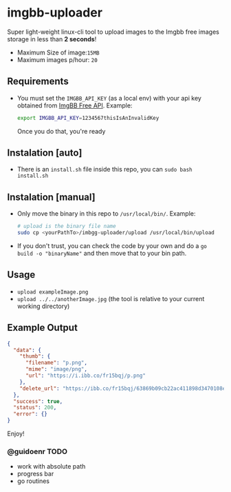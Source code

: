 # imgbb-uploader
Super light-weight linux-cli tool to upload images to the Imgbb free images storage in less than **2 seconds**!
- Maximum Size of image:`15MB`
- Maximum images p/hour: `20`

## Requirements
- You must set the `IMGBB_API_KEY` (as a local env) with your api key obtained from [ImgBB Free API](https://api.imgbb.com/). Example:
  ```bash
  export IMGBB_API_KEY=1234567thisIsAnInvalidKey
  ```
  Once you do that, you're ready 

## Instalation [auto]
- There is an `install.sh` file inside this repo, you can `sudo bash install.sh`

## Instalation [manual]
- Only move the binary in this repo to `/usr/local/bin/`. Example: 
    ```bash
    # upload is the binary file name
    sudo cp <yourPathTo>/imbgg-uploader/upload /usr/local/bin/upload
    ```
- If you don't trust, you can check the code by your own and do a `go build -o "binaryName"` and then move that to your bin path.


## Usage
- `upload exampleImage.png`
- `upload ../../anotherImage.jpg` (the tool is relative to your current working directory)

## Example Output
```json
{
  "data": {
    "thumb": {
      "filename": "p.png",
      "mime": "image/png",
      "url": "https://i.ibb.co/fr15bqj/p.png"
    },
    "delete_url": "https://ibb.co/fr15bqj/63869b09cb22ac411898d3470108ec39"
  },
  "success": true,
  "status": 200,
  "error": {}
}
```
Enjoy!


### @guidoenr TODO
- work with absolute path
- progress bar
- go routines




